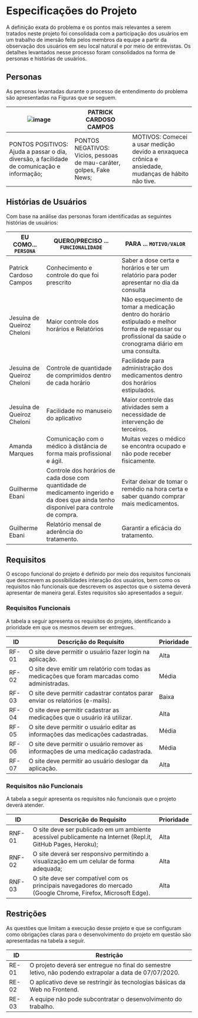 # Especificações do Projeto

A definição exata do problema e os pontos mais relevantes a serem tratados neste projeto foi consolidada com a participação dos usuários em um trabalho de imersão feita pelos membros da equipe a partir da observação dos usuários em seu local natural e por meio de entrevistas. Os detalhes levantados nesse processo foram consolidados na forma de personas e histórias de usuários.
  
## Personas

As personas levantadas durante o processo de entendimento do problema são apresentadas na Figuras que se seguem.

|![image](https://github.com/ICEI-PUC-Minas-PMV-ADS/pmv-ads-2023-1-e1-proj-web-t3-pmv-ads-2023-1-e1-proj-web-t3-g3/assets/130862039/7bf4b6f3-e223-494a-8418-885042389490)|PATRICK CARDOSO CAMPOS||
|------------|-------|------------------|
|PONTOS POSITIVOS: Ajuda a passar o dia, diversão, a facilidade de comunicação e informação;|PONTOS NEGATIVOS: Vícios, pessoas de mau-caráter, golpes, Fake News;|MOTIVOS: Comecei a usar medição devido a enxaqueca crônica e ansiedade, mudanças de hábito não tive.|



## Histórias de Usuários

Com base na análise das personas foram identificadas as seguintes histórias de usuários:

|EU COMO... `PERSONA`| QUERO/PRECISO ... `FUNCIONALIDADE` |PARA ... `MOTIVO/VALOR`                 |
|--------------------|------------------------------------|----------------------------------------|
| Patrick Cardoso Campos  | Conhecimento e controle do que foi prescrito | Saber a dose certa e horários e ter um relatório para poder apresentar no dia da consulta |
| Jesuína de Queiroz Cheloni | Maior controle dos horários e Relatórios | Não esquecimento de tomar a medicação dentro do horário estipulado e melhor forma de repassar ou profissional da saúde o cronograma diário em uma consulta. |
| Jesuína de Queiroz Cheloni | Controle de quantidade de comprimidos dentro de cada horário | Facilidade para administração dos medicamentos dentro dos horários estipulados. |
| Jesuína de Queiroz Cheloni | Facilidade no manuseio do aplicativo | Maior controle das atividades sem a necessidade de intervenção de terceiros. |
| Amanda Marques |	Comunicação com o médico à distância de forma mais profissional e ágil.	| Muitas vezes o médico se encontra ocupado e não pode receber fisicamente.
| Guilherme Ebani	|Controle dos horários de cada dose com quantidade de medicamento ingerido e da does que ainda tenho disponível para controle de compra.	| Evitar deixar de tomar o remédio na hora certa e saber quando comprar mais medicamentos. |
| Guilherme Ebani |	Relatório mensal de aderência do tratamento.	| Garantir a eficácia do tratamento. |

## Requisitos

O escopo funcional do projeto é definido por meio dos requisitos funcionais que descrevem as possibilidades interação dos usuários, bem como os requisitos não funcionais que descrevem os aspectos que o sistema deverá apresentar de maneira geral. Estes requisitos são apresentados a seguir.

### Requisitos Funcionais

A tabela a seguir apresenta os requisitos do projeto, identificando a prioridade em que os mesmos devem ser entregues.

|ID    | Descrição do Requisito  | Prioridade |
|------|-----------------------------------------|----|
| RF-01 |	O site deve permitir o usuário fazer login na aplicação. |	Alta |
| RF-02	| O site deve emitir um relatório com todas as medicações que foram marcadas como administradas.	| Média |
| RF-03	| O site deve permitir cadastrar contatos parar enviar os relatórios (e-mails).	| Baixa |
| RF-04	| O site deve permitir cadastrar as medicações que o usuário irá utilizar.	| Alta |
| RF-05	| O site deve permitir o usuário editar as informações das medicações cadastradas. |	Média |
| RF-06	| O site deve permitir o usuário remover as informações de uma medicação cadastrada.	| Média |
| RF-07	| O site deve permitir ao usuário deslogar da aplicação.	| Alta |

### Requisitos não Funcionais

A tabela a seguir apresenta os requisitos não funcionais que o projeto deverá atender.

|ID     | Descrição do Requisito  |Prioridade |
|-------|-------------------------|----|
|RNF-01| O site deve ser publicado em um ambiente acessível publicamente na Internet (Repl.it, GitHub Pages, Heroku); |Alta| 
|RNF-02|	O site deverá ser responsivo permitindo a visualização em um celular de forma adequada; |Alta|
|RNF-03|	O site deve ser compatível com os principais navegadores do mercado (Google Chrome, Firefox, Microsoft Edge).	|Alta|

## Restrições

As questões que limitam a execução desse projeto e que se configuram como obrigações claras para o desenvolvimento do projeto em questão são apresentadas na tabela a seguir.

|ID| Restrição                                             |
|--|-------------------------------------------------------|
|RE-01|	O projeto deverá ser entregue no final do semestre letivo, não podendo extrapolar a data de 07/07/2020.|
|RE-02|	O aplicativo deve se restringir às tecnologias básicas da Web no Frontend.|
|RE-03|	A equipe não pode subcontratar o desenvolvimento do trabalho.|
